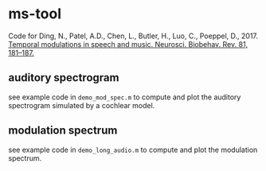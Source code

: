 # ms-tool
Code for Ding, N., Patel, A.D., Chen, L., Butler, H., Luo, C., Poeppel, D., 2017. [Temporal modulations in speech and music. Neurosci. Biobehav. Rev. 81, 181–187.](https://doi.org/10.1016/j.neubiorev.2017.02.011)


## auditory spectrogram

see example code in `demo_mod_spec.m` to compute and plot the auditory spectrogram simulated by a cochlear model.


## modulation spectrum

see example code in `demo_long_audio.m` to compute and plot the modulation spectrum.
